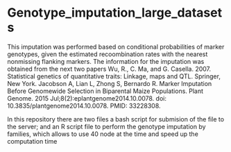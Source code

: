 # Genotype_imputation_large_datasets
This imputation was performed based on conditional probabilities of marker genotypes, given the estimated recoombination rates with the nearest nonmissing flanking markers. 
The information for the imputation was obtained from the next two papers
Wu, R., C. Ma, and G. Casella. 2007. Statistical genetics of quantitative traits: Linkage, maps and QTL. Springer, New York.
Jacobson A, Lian L, Zhong S, Bernardo R. Marker Imputation Before Genomewide Selection in Biparental Maize Populations. Plant Genome. 2015 Jul;8(2):eplantgenome2014.10.0078. doi: 10.3835/plantgenome2014.10.0078. PMID: 33228308.

In this repository there are two files a bash script for submision of the file to the server; and an R script file to perform the genotype imputation by families, which allows to use 40 node at the time and speed up the computation time
